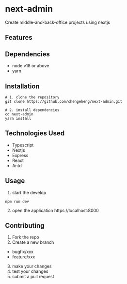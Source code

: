 # next-admin

Create middle-and-back-office projects using nextjs

## Features

## Dependencies

- node v18 or above
- yarn

## Installation

```shell
# 1. clone the repository
git clone https://github.com/chengeheng/next-admin.git

# 2. install dependencies
cd next-admin
yarn install
```

## Technologies Used

- Typescript
- Nextjs
- Express
- React
- Antd

## Usage

1. start the develop

```shell
npm run dev
```

2. open the application https://localhost:8000

## Contributing

1. Fork the repo
2. Create a new branch

- bugfix/xxx
- feature/xxx

3. make your changes
4. test your changes
5. submit a pull request
